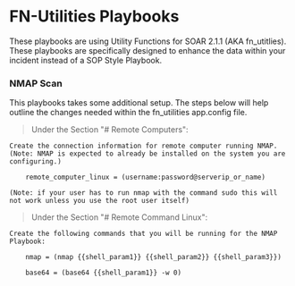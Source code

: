 # FN-Utilities Playbooks
These playbooks are using Utility Functions for SOAR 2.1.1 (AKA fn_utitlies). These playbooks are specifically designed to enhance the data within your incident instead of a SOP Style Playbook.

### NMAP Scan
This playbooks takes some additional setup. The steps below will help outline the changes needed within the fn_utilities app.config file.

> Under the Section "# Remote Computers":

	Create the connection information for remote computer running NMAP. (Note: NMAP is expected to already be installed on the system you are configuring.)
    
		remote_computer_linux = (username:password@serverip_or_name)
    
    (Note: if your user has to run nmap with the command sudo this will not work unless you use the root user itself)


> Under the Section "# Remote Command Linux":

	Create the following commands that you will be running for the NMAP Playbook:
  
		nmap = (nmap {{shell_param1}} {{shell_param2}} {{shell_param3}})
    
		base64 = (base64 {{shell_param1}} -w 0)

